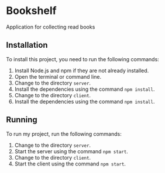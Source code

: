 # Bookshelf

Application for collecting read books

## Installation

To install this project, you need to run the following commands:

1. Install Node.js and npm if they are not already installed.
2. Open the terminal or command line.
3. Change to the directory `server`.
4. Install the dependencies using the command  `npm install`.
5. Change to the directory `client`.
6. Install the dependencies using the command  `npm install`.

## Running

To run my project, run the following commands:

1. Change to the directory `server`.
2. Start the server using the command `npm start`.
3. Change to the directory `client`.
4. Start the client using the command `npm start`.
